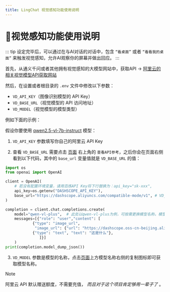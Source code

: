 ```yaml
---
title: LingChat 视觉感知功能使用说明
---
```


# 🌈视觉感知功能使用说明

::: tip
设定完毕后，可以通过在与AI对话的对话中，包含 `“看桌面”` 或者 `“看看我的桌面”` 来触发视觉感知，允许AI观察你的屏幕并做出回应。
:::

首先，从通义千问或者其他拥有视觉感知的大模型网站中，获取API -> [阿里云的相关视觉模型API获取网站](https://bailian.console.aliyun.com/?tab=api#/api)

然后，在设置或者根目录的 `.env` 文件中修改以下参数：

- `VD_API_KEY`（图像识别模型的 API Key）
- `VD_BASE_URL`（视觉模型的 API 访问地址）
- `VD_MODEL`（视觉模型的模型类型）

例如下面的示例：

假设你要使用 [qwen2.5-vl-7b-instruct](https://bailian.console.aliyun.com/?tab=model&accounttraceid=bef5c4d0bc384ad294f43f844ed11cd9thwc#/model-market/detail/qwen2.5-vl-7b-instruct) 模型：

1. `VD_API_KEY` 参数填写你自己的阿里云 API Key

2. 查看 `VD_BASE_URL` 需要点击 [页面](https://bailian.console.aliyun.com/?tab=model&accounttraceid=bef5c4d0bc384ad294f43f844ed11cd9thwc#/model-market/detail/qwen2.5-vl-7b-instruct) 右上角的 `查看API参考`，之后你会在页面右侧看到以下代码，其中的 `base_url` 变量值就是 `VD_BASE_URL` 的值：

```python
import os
from openai import OpenAI

client = OpenAI(
    # 若没有配置环境变量，请用百炼API Key将下行替换为：api_key="sk-xxx",
    api_key=os.getenv("DASHSCOPE_API_KEY"),
    base_url="https://dashscope.aliyuncs.com/compatible-mode/v1", # VD_BASE_URL的值
)

completion = client.chat.completions.create(
    model="qwen-vl-plus",  # 此处以qwen-vl-plus为例，可按需更换模型名称。模型列表：https://help.aliyun.com/zh/model-studio/getting-started/models
    messages=[{"role": "user","content": [
            {"type": "image_url",
             "image_url": {"url": "https://dashscope.oss-cn-beijing.aliyuncs.com/images/dog_and_girl.jpeg"}},
            {"type": "text", "text": "这是什么"},
               ]}]
    )
print(completion.model_dump_json())
```

3. `VD_MODEL` 参数是模型的名称，点击[页面](https://bailian.console.aliyun.com/?tab=model&accounttraceid=bef5c4d0bc384ad294f43f844ed11cd9thwc#/model-market/detail/qwen2.5-vl-7b-instruct)上方模型名称右侧的复制图标即可获取模型名称。

> [!NOTE]
> 阿里云 API 默认赠送额度，不需要充值， *而且对于这个项目肯定够用一辈子了* 。
